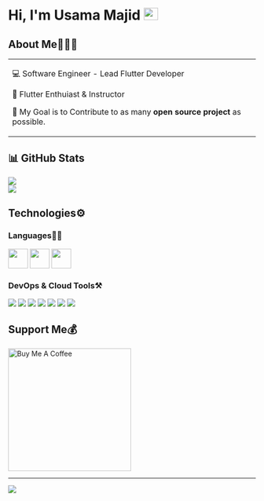 # Hi, I'm Usama Majid <img src="https://github.com/TheDudeThatCode/TheDudeThatCode/blob/master/Assets/Hi.gif" width="29px" height="25px">

## About Me🧑🏼‍💻

<table>
  <tr>
    <td valign="center">
      
💻 Software Engineer - Lead Flutter Developer            

🌱 Flutter Enthuiast & Instructor

🎯 My Goal is to Contribute to as many **open source project** as possible.

    
  </tr>
  </table>


## 📊 GitHub Stats
![](https://github-readme-streak-stats.herokuapp.com/?user=Usamamajid13&theme=dracula&hide_border=false)<br/>
![](https://github-readme-stats.vercel.app/api/top-langs/?username=Usamamajid13&theme=dracula&hide_border=false&include_all_commits=true&count_private=true&layout=compact)


## Technologies⚙️

### Languages✍🏼

<img src="https://img.icons8.com/color/344/flutter.png" height= "40px" width= "40px" /> <img src="https://img.icons8.com/color/452/dart.png" height= "40px" width= "40px" /> <img src="https://img.icons8.com/color/35/000000/c-plus-plus-logo.png" height= "40px" width= "40px" />

### DevOps & Cloud Tools⚒️

<img src="https://img.icons8.com/fluency/35/000000/visual-studio-code-2019.png"/> <img src="https://img.icons8.com/color/35/000000/intellij-idea.png"/> <img src="https://img.icons8.com/color/35/000000/google-cloud.png"/> <img src="https://img.icons8.com/color/35/000000/figma--v2.png"/> <img src="https://img.icons8.com/color/35/000000/git.png"/> <img src="https://img.icons8.com/color/35/000000/github.png"/> <img src="https://img.icons8.com/cute-clipart/35/000000/canva.png"/> 


## Support Me💰

<a href="https://www.buymeacoffee.com/usamamajid" target="_blank"><img src="https://cdn.buymeacoffee.com/buttons/v2/default-yellow.png" alt="Buy Me A Coffee" width="250" ></a>


---
[![](https://visitcount.itsvg.in/api?id=Usamamajid13&label=Profile%20Views&color=12&pretty=false)](https://visitcount.itsvg.in)
